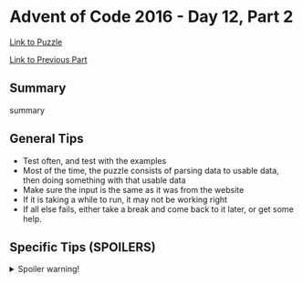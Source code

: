 # Advent of Code 2016 - Day 12, Part 2

[Link to Puzzle](https://adventofcode.com/2016/day/12#part2)

[Link to Previous Part](https://github.com/CodingAP/unofficial-aoc-syllabus/blob/main/years/2016/day12/part1.md)

## Summary
summary

## General Tips
- Test often, and test with the examples
- Most of the time, the puzzle consists of parsing data to usable data, then doing something with that usable data
- Make sure the input is the same as it was from the website
- If it is taking a while to run, it may not be working right
- If all else fails, either take a break and come back to it later, or get some help.

## Specific Tips (SPOILERS)
<details> <summary>Spoiler warning!</summary>

specific tips

</details>
